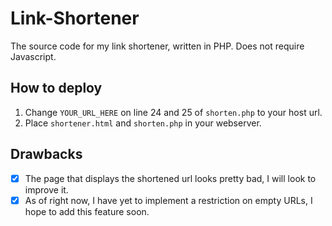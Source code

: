 # Link-Shortener
The source code for my link shortener, written in PHP. Does not require Javascript.


## How to deploy

1. Change `YOUR_URL_HERE` on line 24 and 25 of `shorten.php` to your host url.
2. Place `shortener.html` and `shorten.php` in your webserver. 

## Drawbacks
- [x] The page that displays the shortened url looks pretty bad, I will look to improve it. 
- [x] As of right now, I have yet to implement a restriction on empty URLs, I hope to add this feature soon.
